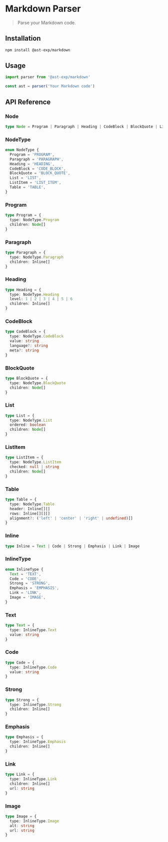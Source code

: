 # Markdown Parser

> Parse your Markdown code.

## Installation

```bash
npm install @ast-exp/markdown
```

## Usage

```ts
import parser from '@ast-exp/markdown'

const ast = parser('Your Markdown code')
```

## API Reference

### Node

```ts
type Node = Program | Paragraph | Heading | CodeBlock | BlockQuote | List | ListItem | Table
```

### NodeType

```ts
enum NodeType {
  Program = 'PROGRAM',
  Paragraph = 'PARAGRAPH',
  Heading = 'HEADING',
  CodeBlock = 'CODE_BLOCK',
  BlockQuote = 'BLOCK_QUOTE',
  List = 'LIST',
  ListItem = 'LIST_ITEM',
  Table = 'TABLE',
}
```

### Program

```ts
type Program = {
  type: NodeType.Program
  children: Node[]
}
```

### Paragraph

```ts
type Paragraph = {
  type: NodeType.Paragraph
  children: Inline[]
}
```

### Heading

```ts
type Heading = {
  type: NodeType.Heading
  level: 1 | 2 | 3 | 4 | 5 | 6
  children: Inline[]
}
```

### CodeBlock

```ts
type CodeBlock = {
  type: NodeType.CodeBlock
  value: string
  language?: string
  meta?: string
}
```

### BlockQuote

```ts
type BlockQuote = {
  type: NodeType.BlockQuote
  children: Node[]
}
```

### List

```ts
type List = {
  type: NodeType.List
  ordered: boolean
  children: Node[]
}
```

### ListItem

```ts
type ListItem = {
  type: NodeType.ListItem
  checked: null | string
  children: Node[]
}
```

### Table

```ts
type Table = {
  type: NodeType.Table
  header: Inline[][]
  rows: Inline[][][]
  alignment?: ('left' | 'center' | 'right' | undefined)[]
}
```

### Inline

```ts
type Inline = Text | Code | Strong | Emphasis | Link | Image
```

### InlineType

```ts
enum InlineType {
  Text = 'TEXT',
  Code = 'CODE',
  Strong = 'STRONG',
  Emphasis = 'EMPHASIS',
  Link = 'LINK',
  Image = 'IMAGE',
}
```

### Text

```ts
type Text = {
  type: InlineType.Text
  value: string
}
```

### Code

```ts
type Code = {
  type: InlineType.Code
  value: string
}
```

### Strong

```ts
type Strong = {
  type: InlineType.Strong
  children: Inline[]
}
```

### Emphasis

```ts
type Emphasis = {
  type: InlineType.Emphasis
  children: Inline[]
}
```

### Link

```ts
type Link = {
  type: InlineType.Link
  children: Inline[]
  url: string
}
```

### Image

```ts
type Image = {
  type: InlineType.Image
  alt: string
  url: string
}
```
